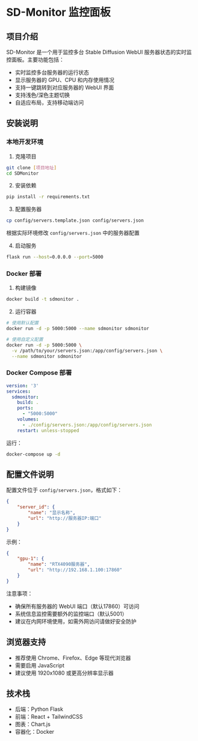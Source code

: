 # SD-Monitor 监控面板

## 项目介绍
SD-Monitor 是一个用于监控多台 Stable Diffusion WebUI 服务器状态的实时监控面板。主要功能包括：

- 实时监控多台服务器的运行状态
- 显示服务器的 GPU、CPU 和内存使用情况
- 支持一键跳转到对应服务器的 WebUI 界面
- 支持浅色/深色主题切换
- 自适应布局，支持移动端访问

## 安装说明

### 本地开发环境

1. 克隆项目
```bash
git clone [项目地址]
cd SDMonitor
```

2. 安装依赖
```bash
pip install -r requirements.txt
```

3. 配置服务器
```bash
cp config/servers.template.json config/servers.json
```
根据实际环境修改 `config/servers.json` 中的服务器配置

4. 启动服务
```bash
flask run --host=0.0.0.0 --port=5000
```

### Docker 部署

1. 构建镜像
```bash
docker build -t sdmonitor .
```

2. 运行容器
```bash
# 使用默认配置
docker run -d -p 5000:5000 --name sdmonitor sdmonitor

# 使用自定义配置
docker run -d -p 5000:5000 \
  -v /path/to/your/servers.json:/app/config/servers.json \
  --name sdmonitor sdmonitor
```

### Docker Compose 部署
```yaml
version: '3'
services:
  sdmonitor:
    build: .
    ports:
      - "5000:5000"
    volumes:
      - ./config/servers.json:/app/config/servers.json
    restart: unless-stopped
```

运行：
```bash
docker-compose up -d
```

## 配置文件说明

配置文件位于 `config/servers.json`，格式如下：

```json
{
    "server_id": {
        "name": "显示名称",
        "url": "http://服务器IP:端口"
    }
}
```

示例：
```json
{
    "gpu-1": {
        "name": "RTX4090服务器",
        "url": "http://192.168.1.100:17860"
    }
}
```

注意事项：
- 确保所有服务器的 WebUI 端口（默认17860）可访问
- 系统信息监控需要额外的监控端口（默认5001）
- 建议在内网环境使用，如需外网访问请做好安全防护

## 浏览器支持
- 推荐使用 Chrome、Firefox、Edge 等现代浏览器
- 需要启用 JavaScript
- 建议使用 1920x1080 或更高分辨率显示器

## 技术栈
- 后端：Python Flask
- 前端：React + TailwindCSS
- 图表：Chart.js
- 容器化：Docker 